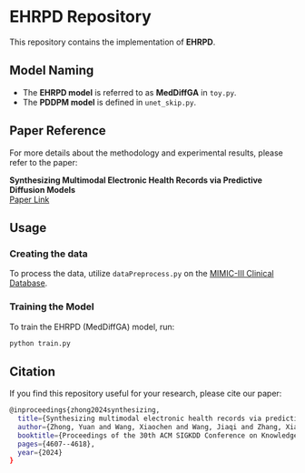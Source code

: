# EHRPD Repository

This repository contains the implementation of **EHRPD**.

## Model Naming
- The **EHRPD model** is referred to as **MedDiffGA** in `toy.py`.
- The **PDDPM model** is defined in `unet_skip.py`.

## Paper Reference
For more details about the methodology and experimental results, please refer to the paper:

**Synthesizing Multimodal Electronic Health Records via Predictive Diffusion Models**  
[Paper Link](https://dl.acm.org/doi/abs/10.1145/3637528.3671836)

## Usage

### Creating the data

To process the data, utilize `dataPreprocess.py` on the [MIMIC-III Clinical Database](https://physionet.org/content/mimiciii/1.4/).

### Training the Model
To train the EHRPD (MedDiffGA) model, run:
```sh
python train.py
```

## Citation
If you find this repository useful for your research, please cite our paper:
```sh
@inproceedings{zhong2024synthesizing,
  title={Synthesizing multimodal electronic health records via predictive diffusion models},
  author={Zhong, Yuan and Wang, Xiaochen and Wang, Jiaqi and Zhang, Xiaokun and Wang, Yaqing and Huai, Mengdi and Xiao, Cao and Ma, Fenglong},
  booktitle={Proceedings of the 30th ACM SIGKDD Conference on Knowledge Discovery and Data Mining},
  pages={4607--4618},
  year={2024}
}
```
